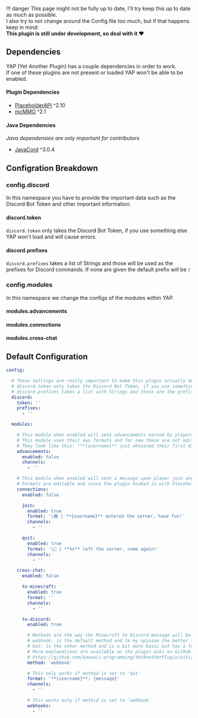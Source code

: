 !!! danger
    This page might not be fully up to date, I'll try keep this up to date as much as possible.  
    I also try to not change around the Config file too much, but if that happens keep in mind:  
    **This plugin is still under development, so deal with it ♥**

## Dependencies

YAP (Yet Another Plugin) has a couple dependencies in order to work.  
If one of these plugins are not present or loaded YAP won't be able to be enabled.

#### Plugin Dependencies
- [PlaceholderAPI](https://www.spigotmc.org/resources/placeholderapi.6245/) ^2.10
- [mcMMO](https://www.spigotmc.org/resources/official-mcmmo-original-author-returns.64348/) ^2.1

#### Java Dependencies
*Java dependensies are only important for contributors*  

- [JavaCord](https://github.com/Javacord/Javacord) ^3.0.4

## Configration Breakdown
### config.discord
In this namespace you have to provide the important data such as the Discord Bot Token and other important information.
#### discord.token
`discord.token` only takes the Discord Bot Token, if you use something else YAP won't load and will cause errors.
#### discord.prefixes
`discord.prefixes` takes a list of Strings and those will be used as the prefixes for Discord commands. If none are given the default prefix will be `!`

### config.modules
In this namespace we change the configs of the modules within YAP. 
#### modules.advancements
#### modules.connections
#### modules.cross-chat

## Default Configuration

``` yaml  
config:

  # These settings are really important to make this plugin actually do something.
  # discord.token only takes the Discord Bot Token, if you use something else this plugin won't work!
  # discord.prefixes takes a list with Strings and those are the prefixes for the Discord Commands if none given default will be "!"
  discord:
    token: ''
    prefixes:
      - ''

  modules:

    # This module when enabled will sent advancements earned by players straight to the assigned Discord channels.
    # This module uses their own formats and for now these are not editable, maybe in the near feature!
    # They look like this: "**{username}** just obtained their first diamond and made the advancement [**{advancement}**]"
    advancements:
      enabled: false
      channels:
        - ''

    # This module when enabled will sent a message upon player join and player leave to the assigned Discord channels.
    # Formats are editable and since the plugin hooked is with PlaceholderAPI you can use those placeholders too.
    connections:
      enabled: false

      join:
        enabled: true
        format: '\🟢 | **{username}** entered the server, have fun!'
        channels:
          - ''

      quit:
        enabled: true
        format: '\🔴 | **%s** left the server, come again!'
        channels:
          - ''

    cross-chat:
      enabled: false

      to-minecraft:
        enabled: true
        format: ''
        channels:
          - ''

      to-discord:
        enabled: true

        # Methods are the way the Minecraft to Discord message will be delivered.
        # webhook: is the default method and to my opinion the better looking one.
        # bot: is the other method and is a bit more basic but has a format option.
        # More explanations are available on the plugin wiki on Github.
        # https://github.com/kawaaii-programming/YetAnotherPlugin/wiki/Modules#methods
        method: 'webhook'

        # This only works if method is set to 'bot'
        format: '**{username}**: {message}'
        channels:
          - ''

        # This works only if methid is set to 'webhook'
        webhooks:
          - ''
```